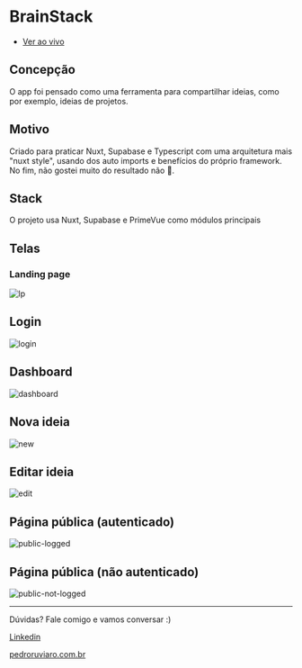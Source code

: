 # BrainStack

- [Ver ao vivo](https://brainstack.pedroruviaro.com.br/)

## Concepção

O app foi pensado como uma ferramenta para compartilhar ideias, como por exemplo, ideias de projetos.

## Motivo

Criado para praticar Nuxt, Supabase e Typescript com uma arquitetura mais "nuxt style", usando dos auto imports e benefícios do próprio framework. No fim, não gostei muito do resultado não 🫠.

## Stack

O projeto usa Nuxt, Supabase e PrimeVue como módulos principais

## Telas

### Landing page

![lp](/public/documentation/lp.png)

## Login

![login](/public/documentation/login.png)

## Dashboard

![dashboard](/public/documentation/app.png)

## Nova ideia

![new](/public/documentation/new.png)

## Editar ideia

![edit](/public/documentation/edit.png)

## Página pública (autenticado)

![public-logged](/public/documentation/public-logged.png)

## Página pública (não autenticado)

![public-not-logged](/public/documentation/public-not-logged.png)

---

Dúvidas? Fale comigo e vamos conversar :)

[Linkedin](https://www.linkedin.com/in/pedroruviaro/)

[pedroruviaro.com.br](https://pedroruviaro.com.br/)
